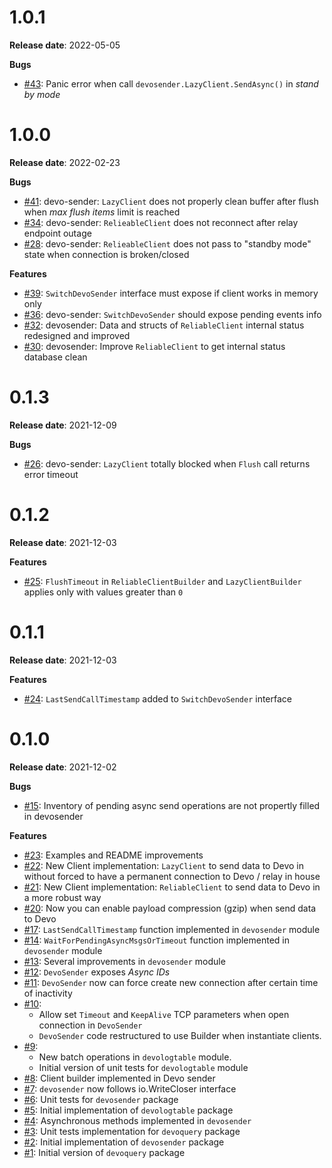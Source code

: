 # 1.0.1
**Release date**: 2022-05-05

**Bugs**
* [#43](https://github.com/cyberluisda/devo-go/issues/43): Panic error when call `devosender.LazyClient.SendAsync()` in _stand by mode_

# 1.0.0
**Release date**: 2022-02-23

**Bugs**
* [#41](https://github.com/cyberluisda/devo-go/issues/41): devo-sender: `LazyClient` does not properly clean buffer after flush when _max flush items_ limit is reached
* [#34](https://github.com/cyberluisda/devo-go/issues/34): devo-sender: `RelieableClient` does not reconnect after relay endpoint outage
* [#28](https://github.com/cyberluisda/devo-go/issues/28): devo-sender: `RelieableClient` does not pass to "standby mode" state when connection is broken/closed

**Features**
* [#39](https://github.com/cyberluisda/devo-go/pull/39):  `SwitchDevoSender` interface must expose if client works in memory only
* [#36](https://github.com/cyberluisda/devo-go/pull/36):  devo-sender: `SwitchDevoSender` should expose pending events info
* [#32](https://github.com/cyberluisda/devo-go/pull/32):  devosender: Data and structs of `ReliableClient` internal status redesigned and improved
* [#30](https://github.com/cyberluisda/devo-go/pull/30):  devosender: Improve `ReliableClient` to get internal status database clean

# 0.1.3
**Release date**: 2021-12-09

**Bugs**
* [#26](https://github.com/cyberluisda/devo-go/issues/26): devo-sender: `LazyClient` totally blocked when `Flush` call returns error timeout

# 0.1.2
**Release date**: 2021-12-03

**Features**
* [#25](https://github.com/cyberluisda/devo-go/pull/25):  `FlushTimeout` in `ReliableClientBuilder` and `LazyClientBuilder` applies only with values greater than `0`

# 0.1.1
**Release date**: 2021-12-03

**Features**
* [#24](https://github.com/cyberluisda/devo-go/pull/24):  `LastSendCallTimestamp` added to `SwitchDevoSender` interface

# 0.1.0
**Release date**: 2021-12-02

**Bugs**
* [#15](https://github.com/cyberluisda/devo-go/issues/15): Inventory of pending async send operations are not propertly filled in devosender

**Features**
* [#23](https://github.com/cyberluisda/devo-go/pull/22): Examples and README improvements
* [#22](https://github.com/cyberluisda/devo-go/pull/22): New Client implementation: `LazyClient` to send data to Devo in without forced to have a permanent connection to Devo / relay in house
* [#21](https://github.com/cyberluisda/devo-go/pull/21): New Client implementation: `ReliableClient` to send data to Devo in a more robust way
* [#20](https://github.com/cyberluisda/devo-go/pull/20): Now you can enable payload compression (gzip) when send data to Devo
* [#17](https://github.com/cyberluisda/devo-go/pull/17): `LastSendCallTimestamp` function implemented in `devosender` module
* [#14](https://github.com/cyberluisda/devo-go/pull/14): `WaitForPendingAsyncMsgsOrTimeout` function implemented in `devosender` module
* [#13](https://github.com/cyberluisda/devo-go/pull/13): Several improvements in `devosender` module
* [#12](https://github.com/cyberluisda/devo-go/pull/12): `DevoSender` exposes _Async IDs_
* [#11](https://github.com/cyberluisda/devo-go/pull/11): `DevoSender` now can force create new connection after certain time of inactivity
* [#10](https://github.com/cyberluisda/devo-go/pull/10):
  - Allow set `Timeout` and `KeepAlive` TCP parameters when open connection in `DevoSender`
  - `DevoSender` code restructured to use Builder when instantiate clients.
* [#9](https://github.com/cyberluisda/devo-go/pull/9):
  - New batch operations in `devologtable` module.
  - Initial version of unit tests for `devologtable` module
* [#8](https://github.com/cyberluisda/devo-go/pull/8): Client builder implemented in Devo sender
* [#7](https://github.com/cyberluisda/devo-go/pull/7): `devosender` now follows io.WriteCloser interface
* [#6](https://github.com/cyberluisda/devo-go/pull/6): Unit tests for `devosender` package
* [#5](https://github.com/cyberluisda/devo-go/pull/5): Initial implementation of `devologtable` package
* [#4](https://github.com/cyberluisda/devo-go/pull/4): Asynchronous methods implemented in `devosender`
* [#3](https://github.com/cyberluisda/devo-go/pull/3): Unit tests implementation for `devoquery` package
* [#2](https://github.com/cyberluisda/devo-go/pull/2): Initial implementation of `devosender` package
* [#1](https://github.com/cyberluisda/devo-go/pull/1): Initial version of `devoquery` package
